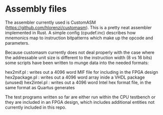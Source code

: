 # Assembly files

The assembler currently used is CustomASM
(https://github.com/hlorenzi/customasm). This is a pretty neat assembler
implemented in Rust. A simple config (cpudef.inc) describes how mnemonics
map to instruction bitpatterns which make up the opcode and parameters.

Because customasm currently does not deal properly with the case where the
addressable unit size is different to the instruction width (8 vs 16 bits)
some scripts have been written to munge data into the needed formats:

hex2mif.pl : writes out a 4096 word MIF file for including in the FPGA design
hex2package.pl : writes out a 4096 word array inide a VHDL package (unused)
hex2intel.pl : writes out a 4096 word Intel hex format file, in the same
format as Quartus generates

The test programs written so far are either run within the CPU testbench or
they are included in an FPGA design, which includes additional entities not
currently included in this repo.
